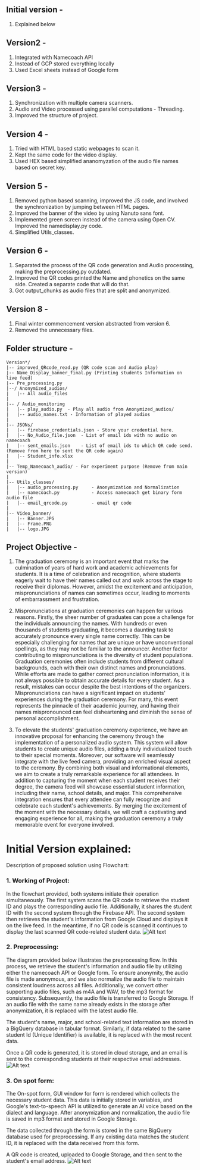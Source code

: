 ## Initial version - 
1. Explained below

## Version2 - 
1. Integrated with Namecoach API
2. Instead of GCP stored everything locally
3. Used Excel sheets instead of Google form

## Version3 - 
1. Synchronization with multiple camera scanners. 
2. Audio and Video processed using parallel computations - Threading. 
3. Improved the structure of project.

## Version 4 - 
1. Tried with HTML based static webpages to scan it.
2. Kept the same code for the video display.
3. Used HEX based simplified ananomyzation of the audio file names based on secret key. 

## Version 5 - 
1. Removed python based scanning, improved the JS code, and involved the synchronization by jumping between HTML pages.
2. Improved the banner of the video by using Nanuto sans font.
3. Implemented green screen instead of the camera using Open CV. Improved the namedisplay.py code. 
4. Simplified Utils_classes.

## Version 6 - 
1. Separated the process of the QR code generation and Audio processing, making the preprocessing.py outdated.
2. Improved the QR codes printed the Name and phonetics on the same side. Created a separate code that will do that.
3. Got output_chunks as audio files that are split and anonymized.

## Version 8 - 
1. Final winter commencement version abstracted from version 6.
2. Removed the unnecessary files. 

## Folder structure - 
```
Version*/
|-- improved_QRcode_read.py (QR code scan and Audio play)
|-- Name_Display_banner_final.py (Printing students Information on live feed)
|-- Pre_processing.py 
|--/ Anonymized_audios/
|   |-- All audio_files
|
|-- / Audio_monitoring
|	|-- play_audio.py  - Play all audio from Anonymized_audios/ 
|	|-- audio_names.txt - Information of played audios
|
|-- JSONs/
|   |-- firebase_credentials.json - Store your credential here. 
|	|-- No_Audio_file.json 	- List of email ids with no audio on namecoach
|	|-- sent_emails.json	- List of email ids to which QR code send. (Remove from here to sent the QR code again)
|	|-- Student_info.xlsx
|
|-- Temp_Namecoach_audio/ - For experiment purpose (Remove from main version)
|
|-- Utils_classes/
|   |-- audio_processing.py		- Anonymization and Normalization
|   |-- namecoach.py			- Access namecoach get binary form audio file
|   |-- email_qrcode.py			- email qr code
|
|-- Video_banner/
|   |-- Banner.JPG
|   |-- Frame.PNG
|   |-- logo.JPG
```

## Project Objective - 
1.	The graduation ceremony is an important event that marks the culmination of years of hard work and academic achievements for students. It is a time of celebration and recognition, where students eagerly wait to have their names called out and walk across the stage to receive their diplomas. However, amidst the excitement and anticipation, mispronunciations of names can sometimes occur, leading to moments of embarrassment and frustration.
 
2.	Mispronunciations at graduation ceremonies can happen for various reasons. Firstly, the sheer number of graduates can pose a challenge for the individuals announcing the names. With hundreds or even thousands of students graduating, it becomes a daunting task to accurately pronounce every single name correctly. This can be especially challenging for names that are unique or have unconventional spellings, as they may not be familiar to the announcer. Another factor contributing to mispronunciations is the diversity of student populations. Graduation ceremonies often include students from different cultural backgrounds, each with their own distinct names and pronunciations. While efforts are made to gather correct pronunciation information, it is not always possible to obtain accurate details for every student. As a result, mistakes can occur despite the best intentions of the organizers. Mispronunciations can have a significant impact on students' experiences during the graduation ceremony. For many, this event represents the pinnacle of their academic journey, and having their names mispronounced can feel disheartening and diminish the sense of personal accomplishment. 

3.	To elevate the students' graduation ceremony experience, we have an innovative proposal for enhancing the ceremony through the implementation of a personalized audio system. This system will allow students to create unique audio files, adding a truly individualized touch to their special moments. Moreover, our software will seamlessly integrate with the live feed camera, providing an enriched visual aspect to the ceremony. By combining both visual and informational elements, we aim to create a truly remarkable experience for all attendees. In addition to capturing the moment when each student receives their degree, the camera feed will showcase essential student information, including their name, school details, and major. This comprehensive integration ensures that every attendee can fully recognize and celebrate each student's achievements. By merging the excitement of the moment with the necessary details, we will craft a captivating and engaging experience for all, making the graduation ceremony a truly memorable event for everyone involved.

# Initial Version explained: 
Description of proposed solution using Flowchart:
### 1.	Working of Project: 
In the flowchart provided, both systems initiate their operation simultaneously. The first system scans the QR code to retrieve the student ID and plays the corresponding audio file. Additionally, it shares the student ID with the second system through the Firebase API. The second system then retrieves the student's information from Google Cloud and displays it on the live feed. In the meantime, if no QR code is scanned it continues to display the last scanned QR code-related student data. 
![Alt text](./Flowchart/workflow.jpg)

### 2.	Preprocessing: 
The diagram provided below illustrates the preprocessing flow. In this process, we retrieve the student's information and audio file by utilizing either the namecoach API or Google form. To ensure anonymity, the audio file is made anonymous, and we also normalize the audio file to maintain consistent loudness across all files. Additionally, we convert other supporting audio files, such as m4A and WAV, to the mp3 format for consistency. Subsequently, the audio file is transferred to Google Storage. If an audio file with the same name already exists in the storage after anonymization, it is replaced with the latest audio file. 

The student's name, major, and school-related text information are stored in a BigQuery database in tabular format. Similarly, if data related to the same student Id (Unique Identifier) is available, it is replaced with the most recent data.

Once a QR code is generated, it is stored in cloud storage, and an email is sent to the corresponding students at their respective email addresses.
 ![Alt text](./Flowchart/preprocessing.jpg)
 
### 3.	On spot form: 
The On-spot form, GUI window for form is rendered which collects the necessary student data. This data is initially stored in variables, and Google's text-to-speech API is utilized to generate an AI voice based on the dialect and language. After anonymization and normalization, the audio file is saved in mp3 format and stored in Google Storage.

The data collected through the form is stored in the same BigQuery database used for preprocessing. If any existing data matches the student ID, it is replaced with the data received from this form.

A QR code is created, uploaded to Google Storage, and then sent to the student's email address.
![Alt text](./Flowchart/onspot.jpg)
